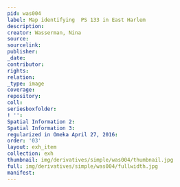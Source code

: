```yaml
---
pid: was004
label: Map identifying  PS 133 in East Harlem
description:
creator: Wasserman, Nina
source:
sourcelink:
publisher:
_date:
contributor:
rights:
relation:
_type: image
coverage:
repository:
coll:
seriesboxfolder:
! '':
Spatial Information 2:
Spatial Information 3:
regularized in Omeka April 27, 2016:
order: '03'
layout: exh_item
collection: exh
thumbnail: img/derivatives/simple/was004/thumbnail.jpg
full: img/derivatives/simple/was004/fullwidth.jpg
manifest:
---
```


